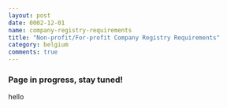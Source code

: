 ```yaml
---
layout: post
date: 0002-12-01
name: company-registry-requirements
title: "Non-profit/For-profit Company Registry Requirements"
category: belgium
comments: true
---
```



### Page in progress, stay tuned!
hello 
